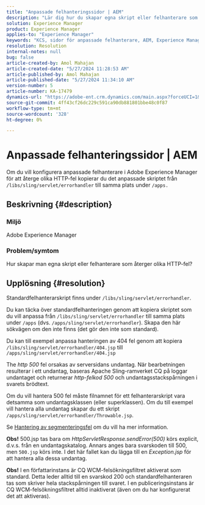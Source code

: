 ```yaml
---
title: "Anpassade felhanteringssidor | AEM"
description: "Lär dig hur du skapar egna skript eller felhanterare som återger olika HTTP-fel i Adobe Experience Manager."
solution: Experience Manager
product: Experience Manager
applies-to: "Experience Manager"
keywords: "KCS, sidor för anpassade felhanterare, AEM, Experience Manager, HTTP-fel"
resolution: Resolution
internal-notes: null
bug: false
article-created-by: Amol Mahajan
article-created-date: "5/27/2024 11:28:53 AM"
article-published-by: Amol Mahajan
article-published-date: "5/27/2024 11:34:10 AM"
version-number: 5
article-number: KA-17479
dynamics-url: "https://adobe-ent.crm.dynamics.com/main.aspx?forceUCI=1&pagetype=entityrecord&etn=knowledgearticle&id=f6cd354b-1c1c-ef11-840b-6045bd026dc7"
source-git-commit: 4ff43cf26dc229c591ca90db881801bbe48c0f87
workflow-type: tm+mt
source-wordcount: '328'
ht-degree: 0%

---
```


# Anpassade felhanteringssidor | AEM


Om du vill konfigurera anpassade felhanterare i Adobe Experience Manager för att återge olika HTTP-fel kopierar du det anpassade skriptet från `/libs/sling/servlet/errorhandler` till samma plats under `/apps.`

## Beskrivning {#description}


### <b>Miljö</b>

Adobe Experience Manager



### <b>Problem/symtom</b>

Hur skapar man egna skript eller felhanterare som återger olika HTTP-fel?


## Upplösning {#resolution}


Standardfelhanterarskript finns under `/libs/sling/servlet/errorhandler`.

Du kan täcka över standardfelhanteringen genom att kopiera skriptet som du vill anpassa från `/libs/sling/servlet/errorhandler` till samma plats under `/apps` (dvs. `/apps/sling/servlet/errorhandler`). Skapa den här sökvägen om den inte finns (det gör den inte som standard).

Du kan till exempel anpassa hanteringen av 404 fel genom att kopiera `/libs/sling/servlet/errorhandler/404.jsp` till `/apps/sling/servlet/errorhandler/404.jsp`

The *http 500* fel orsakas av serversidans undantag. När bearbetningen resulterar i ett undantag, baseras Apache Sling-ramverket CQ på loggar undantaget och returnerar *http-felkod 500* och undantagsstackspårningen i svarets brödtext.

Om du vill hantera 500 fel måste filnamnet för ett felhanterarskript vara detsamma som undantagsklassen (eller superklassen). Om du till exempel vill hantera alla undantag skapar du ett skript `/apps/sling/servlet/errorhandler/Throwable.jsp`.

Se [Hantering av segmenteringsfel](https://sling.apache.org/documentation/the-sling-engine/errorhandling.html) om du vill ha mer information.

<b>Obs!</b> 500.jsp tas bara om *HttpServletResponse.sendError(500)* körs explicit, d.v.s. från en undantagskatalog. Annars anges bara svarskoden till 500, men `500.jsp` körs inte. I det här fallet kan du lägga till en *Exception.jsp* för att hantera alla dessa undantag.

<b>Obs!</b> I en författarinstans är CQ WCM-felsökningsfiltret aktiverat som standard. Detta leder alltid till en svarskod 200 och standardfelhanteraren tas som skriver hela stackspårningen till svaret. I en publiceringsinstans är CQ WCM-felsökningsfiltret alltid inaktiverat (även om du har konfigurerat det att aktiveras).
